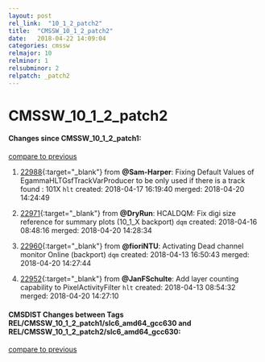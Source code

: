 ```yaml
---
layout: post
rel_link:  "10_1_2_patch2"
title:  "CMSSW_10_1_2_patch2"
date:   2018-04-22 14:09:04
categories: cmssw
relmajor: 10
relminor: 1
relsubminor: 2
relpatch: _patch2
---
```


# CMSSW_10_1_2_patch2
#### Changes since CMSSW_10_1_2_patch1:
[compare to previous](https://github.com/cms-sw/cmssw/compare/CMSSW_10_1_2_patch1...CMSSW_10_1_2_patch2)



1. [22988](http://github.com/cms-sw/cmssw/pull/22988){:target="_blank"}  from **@Sam-Harper**: Fixing Default Values of EgammaHLTGsfTrackVarProducer to be only used if there is a track found : 101X `hlt`  created: 2018-04-17 16:19:40 merged: 2018-04-20 14:24:49



2. [22971](http://github.com/cms-sw/cmssw/pull/22971){:target="_blank"}  from **@DryRun**: HCALDQM: Fix digi size reference for summary plots (10_1_X backport) `dqm`  created: 2018-04-16 08:48:16 merged: 2018-04-20 14:28:34



3. [22960](http://github.com/cms-sw/cmssw/pull/22960){:target="_blank"}  from **@fioriNTU**: Activating Dead channel monitor Online (backport) `dqm`  created: 2018-04-13 16:50:43 merged: 2018-04-20 14:27:44



4. [22952](http://github.com/cms-sw/cmssw/pull/22952){:target="_blank"}  from **@JanFSchulte**: Add layer counting capability to PixelActivityFilter `hlt`  created: 2018-04-13 08:54:32 merged: 2018-04-20 14:27:10



#### CMSDIST Changes between Tags REL/CMSSW_10_1_2_patch1/slc6_amd64_gcc630 and REL/CMSSW_10_1_2_patch2/slc6_amd64_gcc630:
[compare to previous](https://github.com/cms-sw/cmsdist/compare/REL/CMSSW_10_1_2_patch1/slc6_amd64_gcc630...REL/CMSSW_10_1_2_patch2/slc6_amd64_gcc630)


